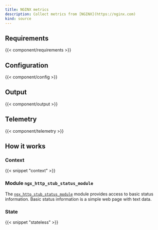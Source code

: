 ```yaml
---
title: NGINX metrics
description: Collect metrics from [NGINX](https://nginx.com)
kind: source
---
```


## Requirements

{{< component/requirements >}}

## Configuration

{{< component/config >}}

## Output

{{< component/output >}}

## Telemetry

{{< component/telemetry >}}

## How it works

### Context

{{< snippet "context" >}}

### Module `ngx_http_stub_status_module`

The [`ngx_http_stub_status_module`][ngx_http_stub_status_module] module provides access to basic status information. Basic status information is a simple web page with text data.

### State

{{< snippet "stateless" >}}

[ngx_http_stub_status_module]: http://nginx.org/en/docs/http/ngx_http_stub_status_module.html

